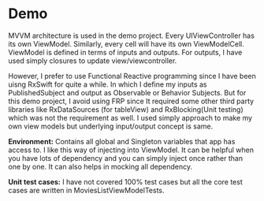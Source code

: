 # Demo

MVVM architecture is used in the demo project. Every UIViewController has its own ViewModel. Similarly, every cell will have its own ViewModelCell. ViewModel is defined in terms of inputs and outputs. For outputs, I have used simply closures to update view/viewcontroller. 

However, I prefer to use Functional Reactive programming since I have been uisng RxSwift for quite a while. In which I define my inputs as PublishedSubject and output as Observable or Behavior Subjects. But for this demo project, I avoid using FRP since It required some other third party libraries like RxDataSources (for tableView) and RxBlocking(Unit testing) which was not the requirement as well. I used simply approach to make my own view models but underlying input/output concept is same. 

**Environment:** Contains all global and Singleton variables that app has access to. I like this way of injecting into ViewModel. It can be helpful when you have lots of dependency and you can simply inject once rather than one by one. It can also helps in mocking all dependency. 

**Unit test cases:** I have not covered 100% test cases but all the core test cases are written in MoviesListViewModelTests. 


